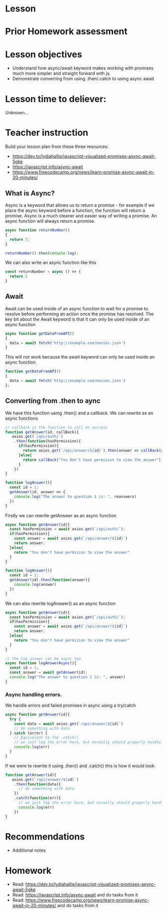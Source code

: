 # Lesson

# Prior Homework assessment

# Lesson objectives
- Understand how async/await keyword makes working with promises much more simpler and straight forward with js.
- Demonstrate converting from using .then/.catch to using async await


# Lesson time to deliever:
Unknown...


# Teacher instruction 
Build your lesson plan from these three resources:
- https://dev.to/lydiahallie/javascript-visualized-promises-async-await-5gke
- https://javascript.info/async-await
- https://www.freecodecamp.org/news/learn-promise-async-await-in-20-minutes/

## What is Async?

Async is a keyword that allows us to return a promise - for example if we place the async keyword before a function, the function will return a promise. Async is a much cleaner and easier way of writing a promise. An async function will always return a promise.
```js
async function returnNumber()
{
  return 5;
}

returnNumber().then(console.log);
```
We can also write an async function like this
```js
const returnNumber = async () => {
  return 5
}
```

## Await

Await can be used inside of an async function to wait for a promise to resolve before performing an action once the promise has resolved. The key bit about the Await keyword is that it can only be used inside of an async function

```js
async function getDataFromAPI()
{ 
  data = await fetch('http://example.com/movies.json') 
}
```

This will not work because the await keyword can only be used inside an async function.
```js
function getDataFromAPI()
{
  data = await fetch('http://example.com/movies.json') 
};
```

## Converting from .then to aync
We have this function using .then() and a callback. We can rewrite as an async functions
```js
// callback is the function to call on success
function getAnswer(id, callBack){
   axios.get(`/api/auth/`)
    .then(function(hasPermission){
      if(hasPermission){
        return axios.get(`/api/answer/${id}`).then(answer => callBack(answer))
      }else{
        return callBack("You don't have permision to view the answer");
      }
    })
}

function logAnswer(){
  const id = 1;
  getAnswer(id, answer => {
    console.log("The answer to question 1 is: ", reanswers)
  })
}
```

Firstly we can rewrite getAnswer as an async function
```js
async function getAnswer(id){
  const hasPermission = await axios.get(`/api/auth/`);
  if(hasPermission){
    const answer = await axios.get(`/api/answer/${id}`)
    return answer;
  }else{
    return "You don't have permision to view the answer"
  } 
}

function logAnswer(){
  const id = 1;
  getAnswer(id).then(function(answer){
    console.log(answer)
  })
}
``` 

We can also rewrite logAnswer() as an async function
```js
async function getAnswer(id){
  const hasPermission = await axios.get(`/api/auth/`);
  if(hasPermission){
    const answer = await axios.get(`/api/answer/${id}`)
    return answer;
  }else{
    return "You don't have permision to view the answer"
  } 
}

// the log answer can be async too 
async function logAnswerAsync(){
  const id = 1;
  const answer = await getAnswer(id);
  console.log("The answer to question 1 is: ", answer)
}
```


### Async handling errors.
We handle errors and failed promises in async using a try/catch 
```js
async function getAnswer(id){
  try {
    const data = await axios.get(`/api/answer/${id}`)
    // do something with data
  } catch (error) {
    // Equivalent to the .catch()
    // we just log the error here, but normally should properly handle the error
    console.log(err)
  }
}
```

If we were to rewrite it using .then() and .catch() this is how it would look:
```js
function getAnswer(id){
   axios.get(`/api/answer/${id}`)
    .then(function(data){
      // do something with data
    })
    .catch(function(err){
      // we just log the error here, but normally should properly handle the error
      console.log(err)
    })
}
```


# Recommendations
- Additional notes


# Homework
- Read: https://dev.to/lydiahallie/javascript-visualized-promises-async-await-5gke
- Read: https://javascript.info/async-await and do tasks from it
- Read: https://www.freecodecamp.org/news/learn-promise-async-await-in-20-minutes/ and do tasks from it
